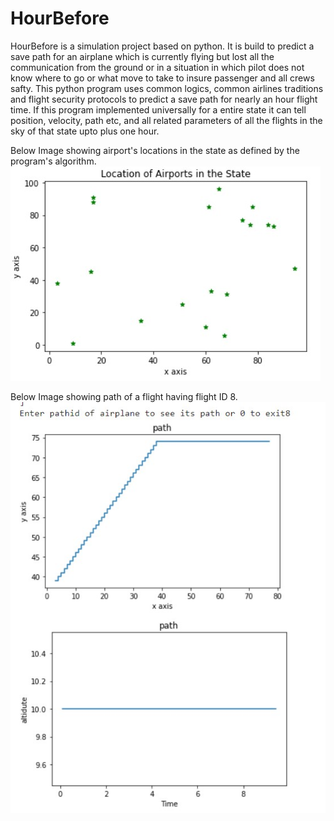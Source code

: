 # HourBefore
HourBefore is a simulation project based on python. It is build to predict a save path for an airplane which is currently flying but lost all the communication from the ground or in a situation in which pilot does not know where to go or what move to take to insure passenger and all crews safty. This python program uses common logics, common airlines traditions and flight security protocols to predict a save path for nearly an hour flight time. If this program implemented universally for a entire state it can tell position, velocity, path etc, and all related parameters of all the flights in the sky of that state upto plus one hour.

Below Image showing airport's locations in the state as defined by the program's algorithm.
![alt text](https://raw.githubusercontent.com/guruongit/HourBefore/main/Airports_In_State.jpg)

Below Image showing path of a flight having flight ID 8.
![alt text](https://raw.githubusercontent.com/guruongit/HourBefore/main/Flight_Id_8_Path%20.jpg)
